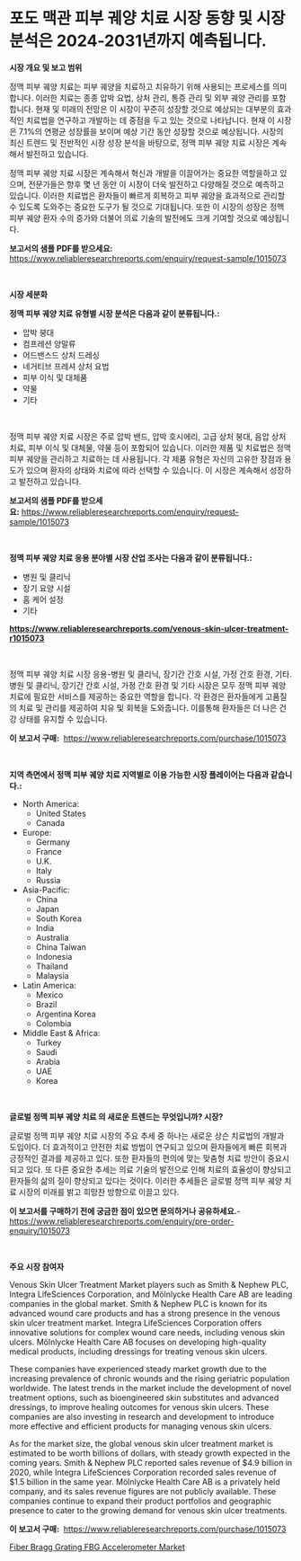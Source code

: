 <p><h1>포도 맥관 피부 궤양 치료 시장 동향 및 시장 분석은 2024-2031년까지 예측됩니다.</h1></p><p><strong>시장 개요 및 보고 범위</strong></p>
<p><p>정맥 피부 궤양 치료는 피부 궤양을 치료하고 치유하기 위해 사용되는 프로세스를 의미합니다. 이러한 치료는 종종 압박 요법, 상처 관리, 통증 관리 및 외부 궤양 관리를 포함합니다. 현재 및 미래의 전망은 이 시장이 꾸준히 성장할 것으로 예상되는 대부분의 효과적인 치료법을 연구하고 개발하는 데 중점을 두고 있는 것으로 나타납니다. 현재 이 시장은 7.1%의 연평균 성장률을 보이며 예상 기간 동안 성장할 것으로 예상됩니다. 시장의 최신 트렌드 및 전반적인 시장 성장 분석을 바탕으로, 정맥 피부 궤양 치료 시장은 계속해서 발전하고 있습니다.</p><p>정맥 피부 궤양 치료 시장은 계속해서 혁신과 개발을 이끌어가는 중요한 역할을하고 있으며, 전문가들은 향후 몇 년 동안 이 시장이 더욱 발전하고 다양해질 것으로 예측하고 있습니다. 이러한 치료법은 환자들이 빠르게 회복하고 피부 궤양을 효과적으로 관리할 수 있도록 도와주는 중요한 도구가 될 것으로 기대됩니다. 또한 이 시장의 성장은 정맥 피부 궤양 환자 수의 증가와 더불어 의료 기술의 발전에도 크게 기여할 것으로 예상됩니다.</p></p>
<p><strong>보고서의 샘플 PDF를 받으세요:</strong> <a href="https://www.reliableresearchreports.com/enquiry/request-sample/1015073">https://www.reliableresearchreports.com/enquiry/request-sample/1015073</a></p>
<p>&nbsp;</p>
<p><strong>시장 세분화</strong></p>
<p><strong>정맥 피부 궤양 치료 유형별 시장 분석은 다음과 같이 분류됩니다.:</strong></p>
<p><ul><li>압박 붕대</li><li>컴프레션 양말류</li><li>어드밴스드 상처 드레싱</li><li>네거티브 프레셔 상처 요법</li><li>피부 이식 및 대체품</li><li>약물</li><li>기타</li></ul></p>
<p>&nbsp;</p>
<p><p>정맥 피부 궤양 치료 시장은 주로 압박 밴드, 압박 호시에리, 고급 상처 붕대, 음압 상처 치료, 피부 이식 및 대체물, 약물 등이 포함되어 있습니다. 이러한 제품 및 치료법은 정맥 피부 궤양을 관리하고 치료하는 데 사용됩니다. 각 제품 유형은 자신의 고유한 장점과 용도가 있으며 환자의 상태와 치료에 따라 선택할 수 있습니다. 이 시장은 계속해서 성장하고 발전하고 있습니다.</p></p>
<p><strong>보고서의 샘플 PDF를 받으세요:</strong>&nbsp;<a href="https://www.reliableresearchreports.com/enquiry/request-sample/1015073">https://www.reliableresearchreports.com/enquiry/request-sample/1015073</a></p>
<p>&nbsp;</p>
<p><strong> 정맥 피부 궤양 치료 응용 분야별 시장 산업 조사는 다음과 같이 분류됩니다.:</strong></p>
<p><ul><li>병원 및 클리닉</li><li>장기 요양 시설</li><li>홈 케어 설정</li><li>기타</li></ul></p>
<p><strong><a href="https://www.reliableresearchreports.com/venous-skin-ulcer-treatment-r1015073">https://www.reliableresearchreports.com/venous-skin-ulcer-treatment-r1015073</a></strong></p>
<p>&nbsp;</p>
<p><p>정맥 피부 궤양 치료 시장 응용-병원 및 클리닉, 장기간 간호 시설, 가정 간호 환경, 기타. 병원 및 클리닉, 장기간 간호 시설, 가정 간호 환경 및 기타 시장은 모두 정맥 피부 궤양 치료에 필요한 서비스를 제공하는 중요한 역할을 합니다. 각 환경은 환자들에게 고품질의 치료 및 관리를 제공하여 치유 및 회복을 도와줍니다. 이를통해 환자들은 더 나은 건강 상태를 유지할 수 있습니다.</p></p>
<p><strong>이 보고서 구매:</strong>&nbsp; <a href="https://www.reliableresearchreports.com/purchase/1015073">https://www.reliableresearchreports.com/purchase/1015073</a></p>
<p>&nbsp;</p>
<p><strong>지역 측면에서 정맥 피부 궤양 치료 지역별로 이용 가능한 시장 플레이어는 다음과 같습니다.:</strong></p>
<p><ul>
    <li>
        North America:
        <ul>
            <li>United States</li>
            <li>Canada</li>
        </ul>
    </li>
    <li>
        Europe:
        <ul>
            <li>Germany</li>
            <li>France</li>
            <li>U.K.</li>
            <li>Italy</li>
            <li>Russia</li>
        </ul>
    </li>
    <li>
        Asia-Pacific:
        <ul>
            <li>China</li>
            <li>Japan</li>
            <li>South Korea</li>
            <li>India</li>
            <li>Australia</li>
            <li>China Taiwan</li>
            <li>Indonesia</li>
            <li>Thailand</li>
            <li>Malaysia</li>
        </ul>
    </li>
    <li>
        Latin America:
        <ul>
            <li>Mexico</li>
            <li>Brazil</li>
            <li>Argentina Korea</li>
            <li>Colombia</li>
        </ul>
    </li>
    <li>
        Middle East & Africa:
        <ul>
            <li>Turkey</li>
            <li>Saudi</li>
            <li>Arabia</li>
            <li>UAE</li>
            <li>Korea</li>
        </ul>
    </li>
    </ul></p>
<p>&nbsp;</p>
<p><strong>글로벌 정맥 피부 궤양 치료 의 새로운 트렌드는 무엇입니까? 시장?</strong></p>
<p><p>글로벌 정맥 피부 궤양 치료 시장의 주요 추세 중 하나는 새로운 상슨 치료법의 개발과 도입이다. 더 효과적이고 안전한 치료 방법이 연구되고 있으며 환자들에게 빠른 회복과 긍정적인 결과를 제공하고 있다. 또한 환자들의 편의에 맞는 맞춤형 치료 방안이 중요시되고 있다. 또 다른 중요한 추세는 의료 기술의 발전으로 인해 치료의 효율성이 향상되고 환자들의 삶의 질이 향상되고 있다는 것이다. 이러한 추세들은 글로벌 정맥 피부 궤양 치료 시장의 미래를 밝고 희망찬 방향으로 이끌고 있다.</p></p>
<p><strong>이 보고서를 구매하기 전에 궁금한 점이 있으면 문의하거나 공유하세요.</strong>- <a href="https://www.reliableresearchreports.com/enquiry/pre-order-enquiry/1015073">https://www.reliableresearchreports.com/enquiry/pre-order-enquiry/1015073</a></p>
<p>&nbsp;</p>
<p><strong>주요 시장 참여자</strong></p>
<p><p>Venous Skin Ulcer Treatment Market players such as Smith & Nephew PLC, Integra LifeSciences Corporation, and Mölnlycke Health Care AB are leading companies in the global market. Smith & Nephew PLC is known for its advanced wound care products and has a strong presence in the venous skin ulcer treatment market. Integra LifeSciences Corporation offers innovative solutions for complex wound care needs, including venous skin ulcers. Mölnlycke Health Care AB focuses on developing high-quality medical products, including dressings for treating venous skin ulcers.</p><p>These companies have experienced steady market growth due to the increasing prevalence of chronic wounds and the rising geriatric population worldwide. The latest trends in the market include the development of novel treatment options, such as bioengineered skin substitutes and advanced dressings, to improve healing outcomes for venous skin ulcers. These companies are also investing in research and development to introduce more effective and efficient products for managing venous skin ulcers.</p><p>As for the market size, the global venous skin ulcer treatment market is estimated to be worth billions of dollars, with steady growth expected in the coming years. Smith & Nephew PLC reported sales revenue of $4.9 billion in 2020, while Integra LifeSciences Corporation recorded sales revenue of $1.5 billion in the same year. Mölnlycke Health Care AB is a privately held company, and its sales revenue figures are not publicly available. These companies continue to expand their product portfolios and geographic presence to cater to the growing demand for venous skin ulcer treatments.</p></p>
<p><strong>이 보고서 구매:</strong>&nbsp;&nbsp;<a href="https://www.reliableresearchreports.com/purchase/1015073">https://www.reliableresearchreports.com/purchase/1015073</a></p>
<p><p><a href="https://meowing-canidae-761.notion.site/Fiber-Bragg-Grating-FBG-Accelerometer-Market-Size-Market-Outlook-and-Market-Forecast-2024-to-2031-a11da83762d046e38dc5c44d1010e4d9">Fiber Bragg Grating FBG Accelerometer Market</a></p></p>